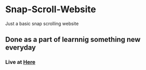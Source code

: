 # Snap-Scroll-Website
Just a basic snap scrolling website

 
 
<h2>Done as a part of learnnig something new everyday</h2>
<h3>Live at <a href ='https://amshenshanu07.github.io/Snap-Scroll-Website/'>Here</a></h3>